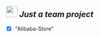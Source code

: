 ## <img src="https://media.giphy.com/media/WUlplcMpOCEmTGBtBW/giphy.gif" width="30"> <i>Just a team project</i> 
- [x] "Alibaba-Store"